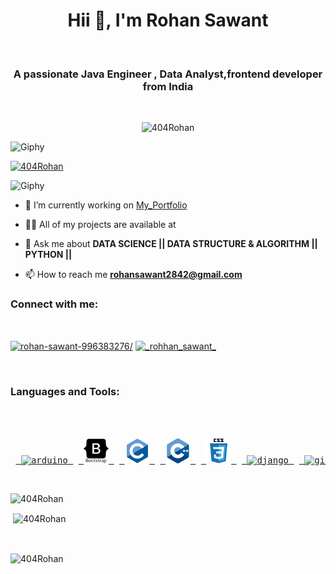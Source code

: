 <h1 align="center">Hii 👋, I'm <b>Rohan Sawant</b></h1> <br>
<h3 align="center">A passionate Java Engineer , Data Analyst,frontend developer from India</h3><br>
<p align="center"> <img src="https://komarev.com/ghpvc/?username=404Rohan&label=Profile%20views&color=0e75b6&style=flat" alt="404Rohan" /> </p>

![Giphy](https://media.giphy.com/media/4B1BTOMTi8b3OdPrzy/giphy.gif)


<p align="left"> <a href="https://github.com/ryo-ma/github-profile-trophy"><img src="https://github-profile-trophy.vercel.app/?username=404Rohan" alt="404Rohan" /></a> </p>

![Giphy](https://media.giphy.com/media/2sMOUSy658zgS1CjY7/giphy.gif)







- 🔭 I’m currently working on [My_Portfolio](https://)

- 👨‍💻 All of my projects are available at 

- 💬 Ask me about **DATA SCIENCE || DATA STRUCTURE & ALGORITHM || PYTHON ||**

- 📫 How to reach me **rohansawant2842@gmail.com**
  <br>

<h3 align="left">Connect with me:</h3><br>
<p align="left">
<a href="https://linkedin.com/in/rohan-sawant-996383276/" target="blank"><img align="center" src="https://raw.githubusercontent.com/rahuldkjain/github-profile-readme-generator/master/src/images/icons/Social/linked-in-alt.svg" alt="rohan-sawant-996383276/" height="30" width="40" /></a>
<a href="https://instagram.com/_rohhan_sawant_" target="blank"><img align="center" src="https://raw.githubusercontent.com/rahuldkjain/github-profile-readme-generator/master/src/images/icons/Social/instagram.svg" alt="_rohhan_sawant_" height="30" width="40" /></a>
</p>


<br>

<h3 align="left">Languages and Tools:</h3>
<br>
<br>
<pre align="left"> <a href="https://www.arduino.cc/" target="_blank" rel="noreferrer"> <img src="https://cdn.worldvectorlogo.com/logos/arduino-1.svg" alt="arduino" width="40" height="40"/> </a> <a href="https://getbootstrap.com" target="_blank" rel="noreferrer"> <img src="https://raw.githubusercontent.com/devicons/devicon/master/icons/bootstrap/bootstrap-plain-wordmark.svg" alt="bootstrap" width="40" height="40"/> </a> <a href="https://www.cprogramming.com/" target="_blank" rel="noreferrer"> <img src="https://raw.githubusercontent.com/devicons/devicon/master/icons/c/c-original.svg" alt="c" width="40" height="40"/> </a> <a href="https://www.w3schools.com/cpp/" target="_blank" rel="noreferrer"> <img src="https://raw.githubusercontent.com/devicons/devicon/master/icons/cplusplus/cplusplus-original.svg" alt="cplusplus" width="40" height="40"/> </a> <a href="https://www.w3schools.com/css/" target="_blank" rel="noreferrer"> <img src="https://raw.githubusercontent.com/devicons/devicon/master/icons/css3/css3-original-wordmark.svg" alt="css3" width="40" height="40"/> </a> <a href="https://www.djangoproject.com/" target="_blank" rel="noreferrer"> <img src="https://cdn.worldvectorlogo.com/logos/django.svg" alt="django" width="40" height="40"/> </a> <a href="https://git-scm.com/" target="_blank" rel="noreferrer"> <img src="https://www.vectorlogo.zone/logos/git-scm/git-scm-icon.svg" alt="git" width="40" height="40"/> </a> <a href="https://www.w3.org/html/" target="_blank" rel="noreferrer"> <img src="https://raw.githubusercontent.com/devicons/devicon/master/icons/html5/html5-original-wordmark.svg" alt="html5" width="40" height="40"/> </a> <a href="https://www.linux.org/" target="_blank" rel="noreferrer"> <img src="https://raw.githubusercontent.com/devicons/devicon/master/icons/linux/linux-original.svg" alt="linux" width="40" height="40"/> </a> <a href="https://www.mysql.com/" target="_blank" rel="noreferrer"> <img src="https://raw.githubusercontent.com/devicons/devicon/master/icons/mysql/mysql-original-wordmark.svg" alt="mysql" width="40" height="40"/> </a> <a href="https://pandas.pydata.org/" target="_blank" rel="noreferrer"> <img src="https://raw.githubusercontent.com/devicons/devicon/2ae2a900d2f041da66e950e4d48052658d850630/icons/pandas/pandas-original.svg" alt="pandas" width="40" height="40"/> </a> <a href="https://www.postgresql.org" target="_blank" rel="noreferrer"> <img src="https://raw.githubusercontent.com/devicons/devicon/master/icons/postgresql/postgresql-original-wordmark.svg" alt="postgresql" width="40" height="40"/> </a> <a href="https://www.python.org" target="_blank" rel="noreferrer"> <img src="https://raw.githubusercontent.com/devicons/devicon/master/icons/python/python-original.svg" alt="python" width="40" height="40"/> </a> <a href="https://seaborn.pydata.org/" target="_blank" rel="noreferrer"> <img src="https://seaborn.pydata.org/_images/logo-mark-lightbg.svg" alt="seaborn" width="40" height="40"/> </a> </pre> <br>

<p><img align="left" src="https://github-readme-stats.vercel.app/api/top-langs?username=404Rohan&show_icons=true&locale=en&layout=compact" alt="404Rohan" /></p><br>

<p>&nbsp;<img align="center" src="https://github-readme-stats.vercel.app/api?username=404Rohan&show_icons=true&locale=en" alt="404Rohan" /></p><br>

<p><img align="center" src="https://github-readme-streak-stats.herokuapp.com/?user=404Rohan&" alt="404Rohan" /></p>
